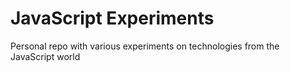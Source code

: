 # JavaScript Experiments

Personal repo with various experiments on technologies from the JavaScript world
